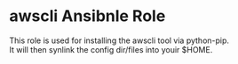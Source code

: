 # awscli Ansibnle Role


This role is used for installing the awscli tool via python-pip.  
It will then synlink the config dir/files into youir $HOME.  




